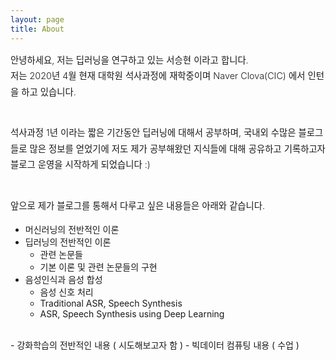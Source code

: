 ```yaml
---
layout: page
title: About
---
```

<div style="font-size: 0.9rem; font-weight:300; line-height: 1.6rem;">
안녕하세요, 저는 딥러닝을 연구하고 있는 서승현 이라고 합니다.<br>
저는 2020년 4월 현재 대학원 석사과정에 재학중이며 Naver Clova(CIC) 에서 인턴을 하고 있습니다.<br><br>
  
석사과정 1년 이라는 짧은 기간동안 딥러닝에 대해서 공부하며, 국내외 수많은 블로그들로  많은 정보를 얻었기에 저도 제가 공부해왔던 지식들에 대해 공유하고 기록하고자 블로그 운영을 시작하게 되었습니다 :)<br><br>

앞으로 제가 블로그를 통해서 다루고 싶은 내용들은 아래와 같습니다.<br>
</div>



- 머신러닝의 전반적인 이론
- 딥러닝의 전반적인 이론
  * 관련 논문들
  * 기본 이론 및 관련 논문들의 구현
- 음성인식과 음성 합성
  * 음성 신호 처리
  * Traditional ASR, Speech Synthesis 
  * ASR, Speech Synthesis using Deep Learning
<br>
- 강화학습의 전반적인 내용 ( 시도해보고자 함 )
- 빅데이터 컴퓨팅 내용 ( 수업 )
